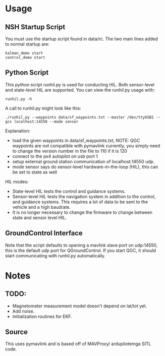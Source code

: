 # Usage

## NSH Startup Script

You must use the startup script found in data/rc. The two main lines added to normal startup are:
```
kalman_demo start
control_demo start
```

## Python Script

This python script runhil.py is used for conducting HIL. Both sensor-level and state-level HIL are supported. You can view the runhil.py usage with:
```
runhil.py -h
```

A call to runhil.py might look like this:
```
./runhil.py --waypoints data/sf_waypoints.txt --master /dev/ttyUSB1 --gcs localhost:14550 --mode sensor
```

Explanation:
* load the given waypoints in data/sf_waypoints.txt, NOTE: QGC waypoints are not compatible with pymavlink currently, you simply need to change the version number in the file to 110 if it is 120
* connect to the px4 autopilot on usb port 1
* setup external ground station communication of localhost:14550 udp.
* mode sensor says do sensor-level hardware-in-the-loop (HIL), this can be set to state as well

HIL modes:
* State-level HIL tests the control and guidance systems.
* Sensor-level HIL tests the navigation system in addition to the control, and guidance systems. This requires a lot of data to be sent to the vehicle and a high baudrate.
* It is no longer necessary to change the firmware to change between state and sensor level HIL.

## GroundControl Interface
Note that the script defaults to opening a mavlink slave port on udp:14550, this is the default udp port for QGroundControl. If you start QGC, it should start communicating with runhil.py automatically.

# Notes

## TODO:

* Magnetometer measurement model doesn't depend on lat/lot yet.
* Add noise.
* Initialization routines for EKF.

## Source

This uses pymavlink and is based off of MAVProxy/ ardupilotemga SITL code.
